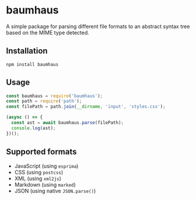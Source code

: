 # baumhaus

A simple package for parsing different file formats to an abstract syntax tree based on the MIME type detected. 

## Installation

`npm install baumhaus`

## Usage

```javascript
const baumhaus = require('baumhaus');
const path = require('path');
const filePath = path.join(__dirname, 'input', 'styles.css');

(async () => {
  const ast = await baumhaus.parse(filePath);
  console.log(ast);
})();
```

## Supported formats

* JavaScript (using `esprima`)
* CSS (using `postcss`)
* XML (using `xml2js`)
* Markdown (using `marked`)
* JSON (using native `JSON.parse()`)
